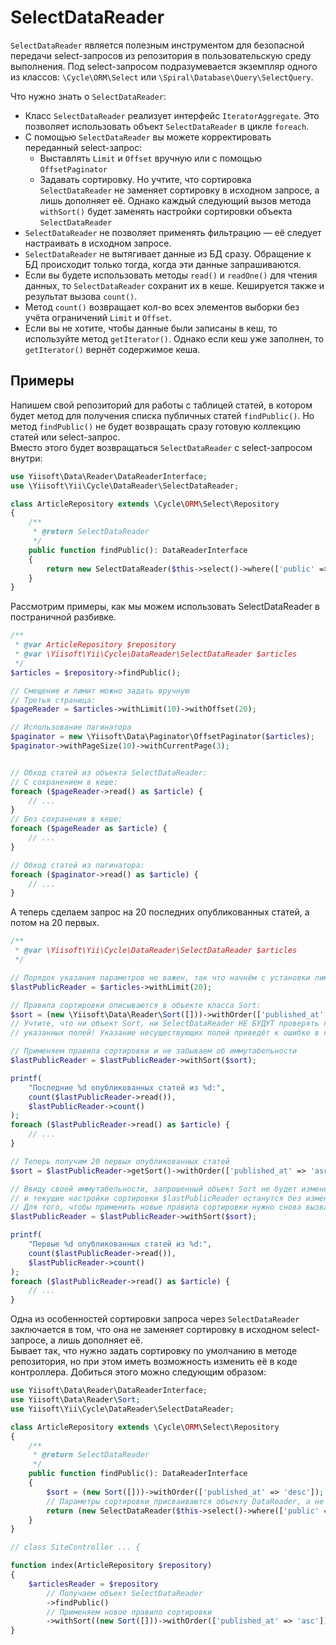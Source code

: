 # SelectDataReader

`SelectDataReader` является полезным инструментом для безопасной передачи select-запросов
из репозитория в пользовательскую среду выполнения.
Под select-запросом подразумевается экземпляр одного из
классов: `\Cycle\ORM\Select` или `\Spiral\Database\Query\SelectQuery`.

Что нужно знать о `SelectDataReader`:

* Класс `SelectDataReader` реализует интерфейс `IteratorAggregate`.
 Это позволяет использовать объект `SelectDataReader` в цикле `foreach`.
* С помощью `SelectDataReader` вы можете корректировать переданный select-запрос:
  - Выставлять `Limit` и `Offset` вручную или с помощью `OffsetPaginator`
  - Задавать сортировку. Но учтите, что сортировка `SelectDataReader`
    не заменяет сортировку в исходном запросе, а лишь дополняет её.
    Однако каждый следующий вызов метода `withSort()` будет заменять настройки
    сортировки объекта `SelectDataReader`
* `SelectDataReader` не позволяет применять фильтрацию — её следует настраивать в исходном запросе.
* `SelectDataReader` не вытягивает данные из БД сразу.
  Обращение к БД происходит только тогда, когда эти данные запрашиваются.
* Если вы будете использовать методы `read()` и `readOne()` для чтения данных,
  то `SelectDataReader` сохранит их в кеше. Кешируется также и результат вызова `count()`.
* Метод `count()` возвращает кол-во всех элементов выборки без учёта ограничений `Limit` и `Offset`.
* Если вы не хотите, чтобы данные были записаны в кеш, то используйте метод `getIterator()`.
  Однако если кеш уже заполнен, то `getIterator()` вернёт содержимое кеша.

## Примеры

Напишем свой репозиторий для работы с таблицей статей, в котором будет метод для получения
списка публичных статей `findPublic()`. Но метод `findPublic()` не будет
возвращать сразу готовую коллекцию статей или select-запрос.\
Вместо этого будет возвращаться `SelectDataReader` с select-запросом внутри:

```php
use Yiisoft\Data\Reader\DataReaderInterface;
use \Yiisoft\Yii\Cycle\DataReader\SelectDataReader;

class ArticleRepository extends \Cycle\ORM\Select\Repository
{
    /**
     * @return SelectDataReader
     */
    public function findPublic(): DataReaderInterface
    {
        return new SelectDataReader($this->select()->where(['public' => true]));
    }
}
```
Рассмотрим примеры, как мы можем использовать SelectDataReader в постраничной разбивке.
```php
/**
 * @var ArticleRepository $repository
 * @var \Yiisoft\Yii\Cycle\DataReader\SelectDataReader $articles
 */
$articles = $repository->findPublic();

// Смещение и лимит можно задать вручную
// Третья страница:
$pageReader = $articles->withLimit(10)->withOffset(20);

// Использование пагинатора
$paginator = new \Yiisoft\Data\Paginator\OffsetPaginator($articles);
$paginator->withPageSize(10)->withCurrentPage(3);


// Обход статей из объекта SelectDataReader:
// С сохранением в кеше:
foreach ($pageReader->read() as $article) {
    // ...
}
// Без сохранения в кеше:
foreach ($pageReader as $article) {
    // ...
}

// Обход статей из пагинатора:
foreach ($paginator->read() as $article) {
    // ...
}
```

А теперь сделаем запрос на 20 последних опубликованных статей, а потом на 20 первых.

```php
/**
 * @var \Yiisoft\Yii\Cycle\DataReader\SelectDataReader $articles
 */

// Порядок указания параметров не важен, так что начнём с установки лимита
$lastPublicReader = $articles->withLimit(20);

// Правила сортировки описываются в объекте класса Sort:
$sort = (new \Yiisoft\Data\Reader\Sort([]))->withOrder(['published_at' => 'desc']);
// Учтите, что ни объект Sort, ни SelectDataReader НЕ БУДУТ проверять правильность
// указанных полей! Указание несуществующих полей приведёт к ошибке в коде Cycle

// Применяем правила сортировки и не забываем об иммутабельности
$lastPublicReader = $lastPublicReader->withSort($sort);

printf(
    "Последние %d опубликованных статей из %d:",
    count($lastPublicReader->read()),
    $lastPublicReader->count()
);
foreach ($lastPublicReader->read() as $article) {
    // ...
}

// Теперь получим 20 первых опубликованных статей
$sort = $lastPublicReader->getSort()->withOrder(['published_at' => 'asc']);

// Ввиду своей иммутабельности, запрошенный объект Sort не будет изменён,
// и текущие настройки сортировки $lastPublicReader останутся без изменения.
// Для того, чтобы применить новые правила сортировки нужно снова вызвать метод withSort():
$lastPublicReader = $lastPublicReader->withSort($sort);

printf(
    "Первые %d опубликованных статей из %d:",
    count($lastPublicReader->read()),
    $lastPublicReader->count()
);
foreach ($lastPublicReader->read() as $article) {
    // ...
}
```

Одна из особенностей сортировки запроса через `SelectDataReader` заключается в том, что
она не заменяет сортировку в исходном select-запросе, а лишь дополняет её. \
Бывает так, что нужно задать сортировку по умолчанию в методе репозитория, но при этом
иметь возможность изменить её в коде контроллера. Добиться этого можно следующим образом:
```php
use Yiisoft\Data\Reader\DataReaderInterface;
use Yiisoft\Data\Reader\Sort;
use Yiisoft\Yii\Cycle\DataReader\SelectDataReader;

class ArticleRepository extends \Cycle\ORM\Select\Repository
{
    /**
     * @return SelectDataReader
     */
    public function findPublic(): DataReaderInterface
    {
        $sort = (new Sort([]))->withOrder(['published_at' => 'desc']);
        // Параметры сортировки присваиваются объекту DataReader, а не \Cycle\ORM\Select
        return (new SelectDataReader($this->select()->where(['public' => true])))->withSort($sort);
    }
}

// class SiteController ... {

function index(ArticleRepository $repository)
{
    $articlesReader = $repository
        // Получаем объект SelectDataReader
        ->findPublic()
        // Применяем новое правило сортировки
        ->withSort((new Sort([]))->withOrder(['published_at' => 'asc']));
}
```
